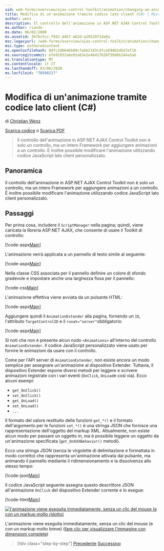 ```yaml
---
uid: web-forms/overview/ajax-control-toolkit/animation/changing-an-animation-using-client-side-code-cs
title: Modifica di un'animazione tramite codice lato client (C#) | Microsoft Docs
author: wenz
description: Il controllo dell'animazione in ASP.NET AJAX Control Toolkit non è solo un controllo, ma un intero Framework per aggiungere animazioni a un controllo. L'animazione può anche...
ms.author: riande
ms.date: 06/02/2008
ms.assetid: 2bfbc5cc-f942-44b7-a62d-a29520f1da9a
msc.legacyurl: /web-forms/overview/ajax-control-toolkit/animation/changing-an-animation-using-client-side-code-cs
msc.type: authoredcontent
ms.openlocfilehash: 84fc2d6646b89cfabb2193cdfca59462d6d7ef16
ms.sourcegitcommit: e7e91932a6e91a63e2e46417626f39d6b244a3ab
ms.translationtype: MT
ms.contentlocale: it-IT
ms.lasthandoff: 03/06/2020
ms.locfileid: "78598217"
---
```

# <a name="changing-an-animation-using-client-side-code-c"></a>Modifica di un'animazione tramite codice lato client (C#)

di [Christian Wenz](https://github.com/wenz)

[Scarica codice](https://download.microsoft.com/download/f/9/a/f9a26acd-8df4-4484-8a18-199e4598f411/Animation11.cs.zip) o [Scarica PDF](https://download.microsoft.com/download/6/7/1/6718d452-ff89-4d3f-a90e-c74ec2d636a3/animation11CS.pdf)

> Il controllo dell'animazione in ASP.NET AJAX Control Toolkit non è solo un controllo, ma un intero Framework per aggiungere animazioni a un controllo. È inoltre possibile modificare l'animazione utilizzando codice JavaScript lato client personalizzato.

## <a name="overview"></a>Panoramica

Il controllo dell'animazione in ASP.NET AJAX Control Toolkit non è solo un controllo, ma un intero Framework per aggiungere animazioni a un controllo. È inoltre possibile modificare l'animazione utilizzando codice JavaScript lato client personalizzato.

## <a name="steps"></a>Passaggi

Per prima cosa, includere il `ScriptManager` nella pagina; quindi, viene caricata la libreria ASP.NET AJAX, che consente di usare il Toolkit di controllo:

[!code-aspx[Main](changing-an-animation-using-client-side-code-cs/samples/sample1.aspx)]

L'animazione verrà applicata a un pannello di testo simile al seguente:

[!code-aspx[Main](changing-an-animation-using-client-side-code-cs/samples/sample2.aspx)]

Nella classe CSS associata per il pannello definire un colore di sfondo gradevole e impostare anche una larghezza fissa per il pannello:

[!code-css[Main](changing-an-animation-using-client-side-code-cs/samples/sample3.css)]

L'animazione effettiva viene avviata da un pulsante HTML:

[!code-aspx[Main](changing-an-animation-using-client-side-code-cs/samples/sample4.aspx)]

Aggiungere quindi il `AnimationExtender` alla pagina, fornendo un `ID`, l'attributo `TargetControlID` e il `runat="server"`obbligatorio:

[!code-aspx[Main](changing-an-animation-using-client-side-code-cs/samples/sample5.aspx)]

Si noti che non è presente alcun nodo `<Animations>` all'interno del controllo `AnimationExtender`. Il codice JavaScript personalizzato viene usato per fornire le animazioni da usare con il controllo.

Come per l'API server di `AnimationExtender`, non esiste ancora un modo semplice per assegnare un'animazione al dispositivo Extender. Tuttavia, il dispositivo Extender espone diversi metodi per leggere e scrivere animazioni registrate con i vari eventi (`OnClick`, `OnLoad`e così via). Ecco alcuni esempi:

- `get_OnClick()`
- `set_OnClick()`
- `get_OnLoad()`
- `set_OnLoad()`
- `...`

Il formato del valore restituito delle funzioni `get_*()` e il formato dell'argomento per le funzioni `set_*()` è una stringa JSON che fornisce una rappresentazione dell'oggetto del markup XML. Attualmente, non esiste alcun modo per passare un oggetto in, ma è possibile leggere un oggetto da un'animazione specificata (`get_OnXXXBehavior()` metodi).

Ecco una stringa JSON (senza le virgolette di delimitazione e formattata in modo corretto) che rappresenta un'animazione attivata dal pulsante, ma animando il pannello mediante il ridimensionamento e la dissolvenza allo stesso tempo:

[!code-json[Main](changing-an-animation-using-client-side-code-cs/samples/sample6.json)]

Il codice JavaScript seguente assegna questo descrittore JSON all'animazione `OnClick` del dispositivo Extender corrente e lo esegue:

[!code-html[Main](changing-an-animation-using-client-side-code-cs/samples/sample7.html)]

[![l'animazione viene eseguita immediatamente, senza un clic del mouse (e con un markup molto ridotto)](changing-an-animation-using-client-side-code-cs/_static/image2.png)](changing-an-animation-using-client-side-code-cs/_static/image1.png)

L'animazione viene eseguita immediatamente, senza un clic del mouse (e con un markup molto breve) ([fare clic per visualizzare l'immagine con dimensioni complete](changing-an-animation-using-client-side-code-cs/_static/image3.png))

> [!div class="step-by-step"]
> [Precedente](executing-animations-using-client-side-code-cs.md)
> [Successivo](animating-an-updatepanel-control-cs.md)

